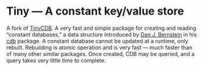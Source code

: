 # Tiny — A constant key/value store

A fork of [TinyCDB](http://www.corpit.ru/mjt/tinycdb.html). A very fast and simple package for creating and reading “constant databases,” a data structure introduced by [Dan J. Bernstein](http://cr.yp.to/djb.html) in his [cdb](http://cr.yp.to/cdb.html) package. A constant database cannot be updated at a runtime, only rebuilt. Rebuilding is atomic operation and is very fast — much faster than of many other similar packages. Once created, CDB may be queried, and a query takes very little time to complete.

